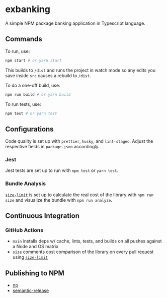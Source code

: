 # exbanking
A simple NPM package banking application in Typescript language.

## Commands

To run, use:

```bash
npm start # or yarn start
```

This builds to `/dist` and runs the project in watch mode so any edits you save inside `src` causes a rebuild to `/dist`.

To do a one-off build, use:

```bash
npm run build # or yarn build
```

To run tests, use:

```bash
npm test # or yarn test
```

## Configurations

Code quality is set up with `prettier`, `husky`, and `lint-staged`. Adjust the respective fields in `package.json` accordingly.

### Jest

Jest tests are set up to run with `npm test` or `yarn test`.

### Bundle Analysis

[`size-limit`](https://github.com/ai/size-limit) is set up to calculate the real cost of the library with `npm run size` and visualize the bundle with `npm run analyze`.

## Continuous Integration

### GitHub Actions

- `main` installs deps w/ cache, lints, tests, and builds on all pushes against a Node and OS matrix
- `size` comments cost comparison of the library on every pull request using [`size-limit`](https://github.com/ai/size-limit)

## Publishing to NPM

- [np](https://github.com/sindresorhus/np)
- [semantic-release](https://github.com/semantic-release/semantic-release)
